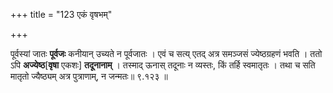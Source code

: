 +++
title = "123 एकं वृषभम्"

+++

पूर्वस्यां जातः **पूर्वजः** कनीयान् उच्यते न पूर्वजातः । एवं च सत्य् एतद् अत्र समञ्जसं ज्येष्ठग्रहणं भवति । ततो ऽपि **अज्येष्ठ**[**वृषा** एकशः] **तदूनानाम्** । तस्माद् ऊनास् तदूनाः न व्यस्तः, किं तर्हि स्वमातृतः । तथा च सति मातृतो ज्यैष्ठ्यम् अत्र पुत्राणाम्, न जन्मतः॥ ९.१२३ ॥
